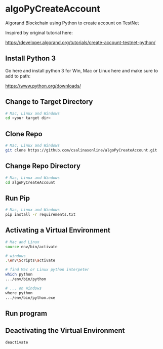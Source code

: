 # algoPyCreateAccount
Algorand Blockchain using Python to create account on TestNet

Inspired by original tutorial here: 

https://developer.algorand.org/tutorials/create-account-testnet-python/


## Install Python 3
Go here and install python 3 for Win, Mac or Linux here and make sure to add to path: 

https://www.python.org/downloads/

## Change to Target Directory
```bash
# Mac, Linux and Windows
cd <your target dir>
```

## Clone Repo
```bash
# Mac, Linux and Windows
git clone https://github.com/csalinasonline/algoPyCreateAccount.git
```

## Change Repo Directory
```bash
# Mac, Linux and Windows
cd algoPyCreateAccount
```

## Run Pip
```bash
# Mac, Linux and Windows
pip install -r requirements.txt
```

## Activating a Virtual Environment
```bash
# Mac and Linux
source env/bin/activate

# windows
.\env\Scripts\activate

# find Mac or Linux python interpeter
which python
.../env/bin/python

# ... on Windows
where python
.../env/bin/python.exe
```

## Run program



## Deactivating the Virtual Environment
```bash
deactivate
```